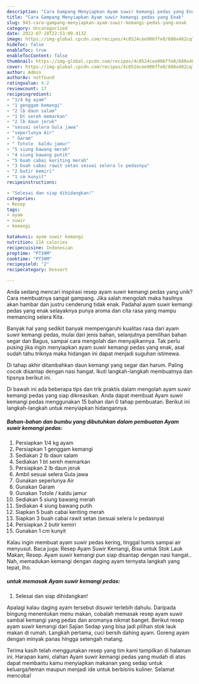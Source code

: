 ```yaml
---
description: "Cara Gampang Menyiapkan Ayam suwir kemangi pedas yang Enak"
title: "Cara Gampang Menyiapkan Ayam suwir kemangi pedas yang Enak"
slug: 943-cara-gampang-menyiapkan-ayam-suwir-kemangi-pedas-yang-enak
category: Uncategorized
date: 2022-07-18T22:53:09.413Z
image: https://img-global.cpcdn.com/recipes/4c0524cee906ffe0/680x482cq70/ayam-suwir-kemangi-pedas-foto-resep-utama.jpg
hideToc: false
enableToc: true
enableTocContent: false
thumbnail: https://img-global.cpcdn.com/recipes/4c0524cee906ffe0/680x482cq70/ayam-suwir-kemangi-pedas-foto-resep-utama.jpg
cover: https://img-global.cpcdn.com/recipes/4c0524cee906ffe0/680x482cq70/ayam-suwir-kemangi-pedas-foto-resep-utama.jpg
author: Admin
authorAv: notfound
ratingvalue: 4.2
reviewcount: 17
recipeingredient:
- "1/4 kg ayam"
- "1 genggam kemangi"
- "2 lb daun salam"
- "1 bt sereh memarkan"
- "2 lb daun jeruk"
- "sesuai selera Gula jawa"
- "seperlunya Air"
- " Garam"
- " Totole  kaldu jamur"
- "5 siung bawang merah"
- "4 siung bawang putih"
- "5 buah cabai keriting merah"
- "3 buah cabai rawit setan sesuai selera lv pedasnya"
- "2 butir kemiri"
- "1 cm kunyit"
recipeinstructions:

- "Selesai dan siap dihidangkan!"
categories:
- Resep
tags:
- ayam
- suwir
- kemangi

katakunci: ayam suwir kemangi 
nutrition: 214 calories
recipecuisine: Indonesian
preptime: "PT39M"
cooktime: "PT30M"
recipeyield: "2"
recipecategory: Dessert

---
```





Anda sedang mencari inspirasi resep ayam suwir kemangi pedas yang unik? Cara membuatnya sangat gampang. Jika salah mengolah maka hasilnya akan hambar dan justru cenderung tidak enak. Padahal ayam suwir kemangi pedas yang enak selayaknya punya aroma dan cita rasa yang mampu memancing selera Kita.





Banyak hal yang sedikit banyak mempengaruhi kualitas rasa dari ayam suwir kemangi pedas, mulai dari jenis bahan, selanjutnya pemilihan bahan segar dan Bagus, sampai cara mengolah dan menyajikannya. Tak perlu pusing jika ingin menyiapkan ayam suwir kemangi pedas yang enak,      asal sudah tahu triknya maka hidangan ini dapat menjadi suguhan istimewa.














Di tahap akhir ditambahkan daun kemangi yang segar dan harum. Paling cocok disantap dengan nasi hangat. Ikuti langkah-langkah membuatnya dan tipsnya berikut ini.






Di bawah ini ada beberapa tips dan trik praktis dalam mengolah ayam suwir kemangi pedas yang siap dikreasikan. Anda dapat membuat Ayam suwir kemangi pedas menggunakan 15 bahan dan 0 tahap pembuatan. Berikut ini langkah-langkah untuk menyiapkan hidangannya.

<!--inarticleads1-->

##### Bahan-bahan dan bumbu yang dibutuhkan dalam pembuatan Ayam suwir kemangi pedas:

1. Persiapkan 1/4 kg ayam
1. Persiapkan 1 genggam kemangi
1. Sediakan 2 lb daun salam
1. Sediakan 1 bt sereh memarkan
1. Persiapkan 2 lb daun jeruk
1. Ambil sesuai selera Gula jawa
1. Gunakan seperlunya Air
1. Gunakan  Garam
1. Gunakan  Totole / kaldu jamur
1. Sediakan 5 siung bawang merah
1. Sediakan 4 siung bawang putih
1. Siapkan 5 buah cabai keriting merah
1. Siapkan 3 buah cabai rawit setan (sesuai selera lv pedasnya)
1. Persiapkan 2 butir kemiri
1. Gunakan 1 cm kunyit


Kalau ingin membuat ayam suwir pedas kering, tinggal tumis sampai air menyusut. Baca juga: Resep Ayam Suwir Kemangi, Bisa untuk Stok Lauk Makan; Resep. Ayam suwir kemangi pun siap disantap dengan nasi hangat.. Nah, memadukan kemangi dengan daging ayam ternyata langkah yang tepat, lho. 

<!--inarticleads2-->

#####  untuk memasak Ayam suwir kemangi pedas:


1. Selesai dan siap dihidangkan!

Apalagi kalau daging ayam tersebut disuwir terlebih dahulu. Daripada bingung menentukan menu makan, cobalah memasak resep ayam suwir sambal kemangi yang pedas dan aromanya nikmat banget. Berikut resep ayam suwir kemangi dari Sajian Sedap yang bisa jadi pilihan stok lauk makan di rumah. Langkah pertama, cuci bersih dahing ayam. Goreng ayam dengan minyak panas hingga setengah matang. 

Terima kasih telah menggunakan resep yang tim kami tampilkan di halaman ini. Harapan kami, olahan Ayam suwir kemangi pedas yang mudah di atas dapat membantu kamu menyiapkan makanan yang sedap untuk keluarga/teman maupun menjadi ide untuk berbisnis kuliner. Selamat mencoba!
